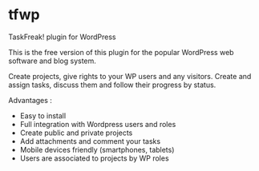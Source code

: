tfwp
====

TaskFreak! plugin for WordPress

This is the free version of this plugin for the popular WordPress web software and blog system.

Create projects, give rights to your WP users and any visitors.
Create and assign tasks, discuss them and follow their progress by status.

Advantages :

- Easy to install
- Full integration with Wordpress users and roles
- Create public and private projects
- Add attachments and comment your tasks
- Mobile devices friendly (smartphones, tablets)
- Users are associated to projects by WP roles


